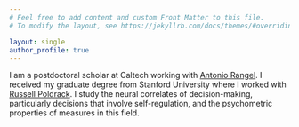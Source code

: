 ```yaml
---
# Feel free to add content and custom Front Matter to this file.
# To modify the layout, see https://jekyllrb.com/docs/themes/#overriding-theme-defaults

layout: single
author_profile: true
---
```


I am a postdoctoral scholar at Caltech working with [Antonio Rangel](http://www.hss.caltech.edu/people/antonio-rangel). I received my graduate degree from Stanford University where I worked with [Russell Poldrack](https://poldracklab.stanford.edu/). I study the neural correlates of decision-making, particularly decisions that involve self-regulation, and the psychometric properties of measures in this field. 

